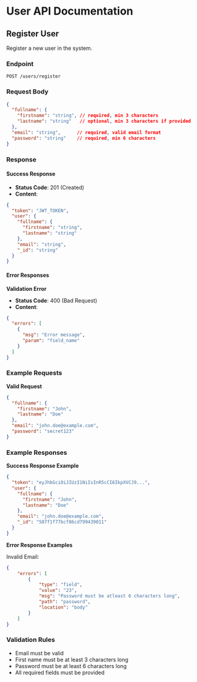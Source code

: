 # User API Documentation

## Register User
Register a new user in the system.

### Endpoint
```
POST /users/register
```

### Request Body
```json
{
  "fullname": {
    "firstname": "string", // required, min 3 characters
    "lastname": "string"   // optional, min 3 characters if provided
  },
  "email": "string",      // required, valid email format
  "password": "string"    // required, min 6 characters
}
```

### Response

#### Success Response
- **Status Code**: 201 (Created)
- **Content**:
```json
{
  "token": "JWT_TOKEN",
  "user": {
    "fullname": {
      "firstname": "string",
      "lastname": "string"
    },
    "email": "string",
    "_id": "string"
  }
}
```

#### Error Responses

**Validation Error**
- **Status Code**: 400 (Bad Request)
- **Content**:
```json
{
  "errors": [
    {
      "msg": "Error message",
      "param": "field_name"
    }
  ]
}
```

### Example Requests

**Valid Request**
```json
{
  "fullname": {
    "firstname": "John",
    "lastname": "Doe"
  },
  "email": "john.doe@example.com",
  "password": "secret123"
}
```

### Example Responses

**Success Response Example**
```json
{
  "token": "eyJhbGciOiJIUzI1NiIsInR5cCI6IkpXVCJ9...",
  "user": {
    "fullname": {
      "firstname": "John",
      "lastname": "Doe"
    },
    "email": "john.doe@example.com",
    "_id": "507f1f77bcf86cd799439011"
  }
}
```

**Error Response Examples**

Invalid Email:
```json
{
    "errors": [
        {
            "type": "field",
            "value": "23",
            "msg": "Password must be atleast 6 characters long",
            "path": "password",
            "location": "body"
        }
    ]
}
```

### Validation Rules
- Email must be valid
- First name must be at least 3 characters long
- Password must be at least 6 characters long
- All required fields must be provided
